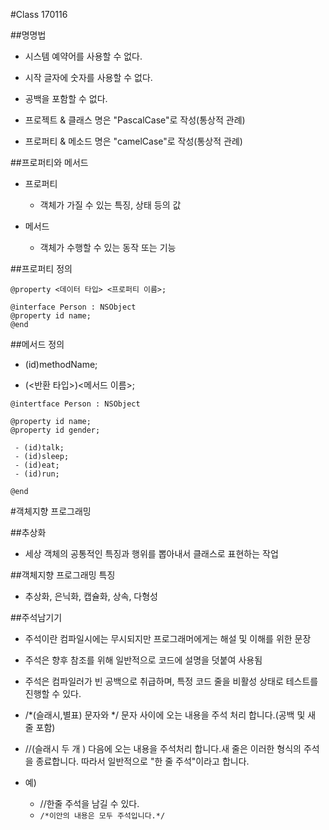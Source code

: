 #Class 170116

##명명법

- 시스템 예약어를 사용할 수 없다.

- 시작 글자에 숫자를 사용할 수 없다.

- 공백을 포함할 수 없다.

- 프로젝트 & 클래스 명은 "PascalCase"로 작성(통상적 관례)

- 프로퍼티  & 메소드 명은 "camelCase"로 작성(통상적 관례)


##프로퍼티와 메서드

- 프로퍼티
  - 객체가 가질 수 있는 특징, 상태 등의 값

- 메서드
  - 객체가 수행할 수 있는 동작 또는 기능

##프로퍼티 정의

`@property <데이터 타입> <프로퍼티 이름>;`

```
@interface Person : NSObject
@property id name;
@end
```

##메서드 정의


- (id)methodName;

- (<반환 타입>)<메서드 이름>;

```
@intertface Person : NSObject

@property id name;
@property id gender;

 - (id)talk;
 - (id)sleep;
 - (id)eat;
 - (id)run;

@end
```

#객체지향 프로그래밍

##추상화

- 세상 객체의 공통적인 특징과 행위를 뽑아내서 클래스로 표현하는 작업

##객체지향 프로그래밍 특징

- 추상화, 은닉화, 캡슐화, 상속, 다형성

##주석남기기

- 주석이란 컴파일시에는 무시되지만 프로그래머에게는 해설 및 이해를 위한 문장

- 주석은 향후 참조를 위해 일반적으로 코드에 설명을 덧붙여 사용됨

- 주석은 컴파일러가 빈 공백으로 취급하며, 특정 코드 줄을 비활성 상태로 테스트를 진행할 수 있다.

- /*(슬래시,별표) 문자와 */ 문자 사이에 오는 내용을 주석 처리 합니다.(공백 및 새 줄 포함)

- //(슬래시 두 개 ) 다음에 오는 내용을 주석처리 합니다.새 줄은 이러한 형식의 주석을 종료합니다. 따라서 일반적으로 "한 줄 주석"이라고 합니다.

- 예)
     - //한줄 주석을 남길 수 있다.
     - `/*이안의 내용은 모두 주석입니다.*/`